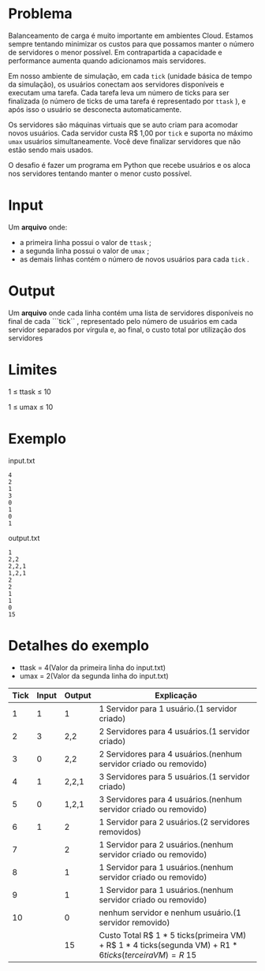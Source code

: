 # Problema

Balanceamento de carga é muito importante em ambientes Cloud. Estamos sempre tentando
minimizar os custos para que possamos manter o número de servidores o menor possível. Em
contrapartida a capacidade e performance aumenta quando adicionamos mais servidores.

Em nosso ambiente de simulação, em cada ```tick``` (unidade básica de tempo da simulação), os
usuários conectam aos servidores disponíveis e executam uma tarefa. Cada tarefa leva um
número de ticks para ser finalizada (o número de ticks de uma tarefa é representado por ```ttask``` ),
e após isso o usuário se desconecta automaticamente.

Os servidores são máquinas virtuais que se auto criam para acomodar novos usuários. Cada
servidor custa R$ 1,00 por ```tick``` e suporta no máximo ```umax``` usuários simultaneamente. Você
deve finalizar servidores que não estão sendo mais usados.

O desafio é fazer um programa em Python que recebe usuários e os aloca nos servidores
tentando manter o menor custo possível.

# Input
Um **arquivo** onde:

 - a primeira linha possui o valor de ```ttask``` ;
 - a segunda linha possui o valor de ```umax``` ;
 - as demais linhas contém o número de novos usuários para cada ```tick``` .

# Output
Um **arquivo** onde cada linha contém uma lista de servidores disponíveis no final de cada ```tick`` ,
representado pelo número de usuários em cada servidor separados por vírgula e, ao final, o
custo total por utilização dos servidores

# Limites

1 ≤ ttask ≤ 10

1 ≤ umax ≤ 10


# Exemplo
input.txt
```
4
2
1
3
0
1
0
1
```
output.txt
```
1
2,2
2,2,1
1,2,1
2
2
1
1
0
15
```

# Detalhes do exemplo
 - ttask = 4(Valor da primeira linha do input.txt)
 - umax = 2(Valor da segunda linha do input.txt)

| Tick  | Input  | Output  | Explicação  |
|---|---|---|---|
|  1 | 1  | 1  | 1 Servidor para 1 usuário.(1 servidor criado)  |
|  2 | 3  | 2,2  | 2 Servidores para 4 usuários.(1 servidor criado)  |
|  3 | 0  | 2,2  | 2 Servidores para 4 usuários.(nenhum servidor criado ou removido)   |
|  4 |  1  | 2,2,1  | 3 Servidores para 5 usuários.(1 servidor criado)  |
|  5 | 0  | 1,2,1  | 3 Servidores para 4 usuários.(nenhum servidor criado ou removido)  |
|  6 | 1  | 2  | 1 Servidor para 2 usuários.(2 servidores removidos)  |
|  7 |   | 2  | 1 Servidor para 2 usuários.(nenhum servidor criado ou removido)  |
|  8 |   | 1  | 1 Servidor para 1 usuários.(nenhum servidor criado ou removido)  |
|  9 |   | 1  | 1 Servidor para 1 usuários.(nenhum servidor criado ou removido)  |
|  10 |   | 0  | nenhum servidor e nenhum usuário.(1 servidor removido)  |
|   |   | 15  | Custo Total R$ 1 * 5 ticks(primeira VM) + R$ 1 * 4 ticks(segunda VM) + R$1 * 6 ticks(terceira VM) = R$ 15   |

